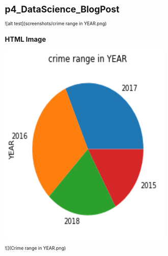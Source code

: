 # p4_DataScience_BlogPost
![alt test](screenshots/crime range in YEAR.png)
<!DOCTYPE html>
<html>
<body>

<h2>HTML Image</h2>
<img src="crime range in YEAR.png" alt="crime range in YEAR" width="500" height="600">

</body>
</html>

 ![](Crime range in YEAR.png) 

